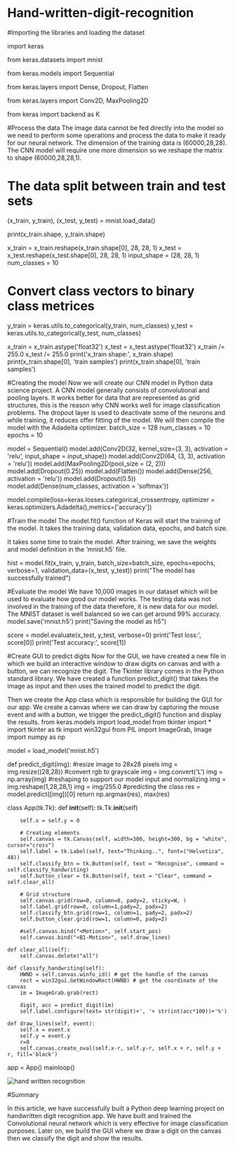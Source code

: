 # Hand-written-digit-recognition


#Importing the libraries and loading the dataset


import keras

from keras.datasets import mnist

from keras.models import Sequential

from keras.layers import Dense, Dropout, Flatten

from keras.layers import Conv2D, MaxPooling2D

from keras import backend as K


#Process the data
The image data cannot be fed directly into the model so we need to perform some operations and process the data to make it ready for our neural network. The dimension of the training data is (60000,28,28). The CNN model will require one more dimension so we reshape the matrix to shape (60000,28,28,1).


# The data split between train and test sets

(x_train, y_train), (x_test, y_test) = mnist.load_data()

print(x_train.shape, y_train.shape)


x_train = x_train.reshape(x_train.shape[0], 28, 28, 1)
x_test = x_test.reshape(x_test.shape[0], 28, 28, 1)
input_shape = (28, 28, 1)
num_classes = 10
# Convert class vectors to binary class metrices
y_train = keras.utils.to_categorical(y_train, num_classes)
y_test = keras.utils.to_categorical(y_test, num_classes)

x_train = x_train.astype('float32') 
x_test = x_test.astype('float32')
x_train /= 255.0
x_test /= 255.0
print('x_train shape:', x_train.shape)
print(x_train.shape[0], 'train samples')
print(x_train.shape[0], 'train samples')

#Creating the model
Now we will create our CNN model in Python data science project. A CNN model generally consists of convolutional and pooling layers. It works better for data that are represented as grid structures, this is the reason why CNN works well for image classification problems. The dropout layer is used to deactivate some of the neurons and while training, it reduces offer fitting of the model. We will then compile the model with the Adadelta optimizer.
batch_size = 128
num_classes = 10
epochs = 10

model = Sequential()
model.add(Conv2D(32, kernel_size=(3, 3), activation = 'relu', input_shape = input_shape))
model.add(Conv2D(64, (3, 3), activation = 'relu'))
model.add(MaxPooling2D(pool_size = (2, 2)))
model.add(Dropout(0.25))
model.add(Flatten())
model.add(Dense(256, activation = 'relu'))
model.add(Dropout(0.5))
model.add(Dense(num_classes, activation = 'softmax'))

model.compile(loss=keras.losses.categorical_crossentropy, optimizer = keras.optimizers.Adadelta(),metrics=['accuracy'])

#Train the model
The model.fit() function of Keras will start the training of the model. It takes the training data, validation data, epochs, and batch size.

It takes some time to train the model. After training, we save the weights and model definition in the ‘mnist.h5’ file.

hist = model.fit(x_train, y_train, batch_size=batch_size, epochs=epochs, verbose=1, validation_data=(x_test, y_test))
print("The model has successfully trained")

#Evaluate the model
We have 10,000 images in our dataset which will be used to evaluate how good our model works. The testing data was not involved in the training of the data therefore, it is new data for our model. The MNIST dataset is well balanced so we can get around 99% accuracy.
model.save('mnist.h5')
print("Saving the model as h5")



score = model.evaluate(x_test, y_test, verbose=0)
print('Test loss:', score[0])
print('Test accuracy:', score[1])

#Create GUI to predict digits
Now for the GUI, we have created a new file in which we build an interactive window to draw digits on canvas and with a button, we can recognize the digit. The Tkinter library comes in the Python standard library. We have created a function predict_digit() that takes the image as input and then uses the trained model to predict the digit.

Then we create the App class which is responsible for building the GUI for our app. We create a canvas where we can draw by capturing the mouse event and with a button, we trigger the predict_digit() function and display the results.
from keras.models import load_model
from tkinter import *
import tkinter as tk
import win32gui
from PIL import ImageGrab, Image
import numpy as np

model = load_model('mnist.h5')

def predict_digit(img):
    #resize image to 28x28 pixels
    img = img.resize((28,28))
    #convert rgb to grayscale
    img = img.convert('L')
    img = np.array(img)
    #reshaping to support our model input and normalizing
    img = img.reshape(1,28,28,1)
    img = img/255.0
    #predicting the class
    res = model.predict([img])[0]
    return np.argmax(res), max(res)

class App(tk.Tk):
    def __init__(self):
        tk.Tk.__init__(self)

        self.x = self.y = 0

        # Creating elements
        self.canvas = tk.Canvas(self, width=300, height=300, bg = "white", cursor="cross")
        self.label = tk.Label(self, text="Thinking..", font=("Helvetica", 48))
        self.classify_btn = tk.Button(self, text = "Recognise", command =         self.classify_handwriting) 
        self.button_clear = tk.Button(self, text = "Clear", command = self.clear_all)

        # Grid structure
        self.canvas.grid(row=0, column=0, pady=2, sticky=W, )
        self.label.grid(row=0, column=1,pady=2, padx=2)
        self.classify_btn.grid(row=1, column=1, pady=2, padx=2)
        self.button_clear.grid(row=1, column=0, pady=2)

        #self.canvas.bind("<Motion>", self.start_pos)
        self.canvas.bind("<B1-Motion>", self.draw_lines)

    def clear_all(self):
        self.canvas.delete("all")

    def classify_handwriting(self):
        HWND = self.canvas.winfo_id() # get the handle of the canvas
        rect = win32gui.GetWindowRect(HWND) # get the coordinate of the canvas
        im = ImageGrab.grab(rect)

        digit, acc = predict_digit(im)
        self.label.configure(text= str(digit)+', '+ str(int(acc*100))+'%')

    def draw_lines(self, event):
        self.x = event.x
        self.y = event.y
        r=8
        self.canvas.create_oval(self.x-r, self.y-r, self.x + r, self.y + r, fill='black')

app = App()
mainloop()

![hand written recognition](https://github.com/tayyib1204/Hand-written-recognition/assets/132560640/c8bf7bed-79b9-4f85-b4b1-ed4e8cce1c6d)

#Summary

In this article, we have successfully built a Python deep learning project on handwritten digit recognition app. We have built and trained the Convolutional neural network which is very effective for image classification purposes. Later on, we build the GUI where we draw a digit on the canvas then we classify the digit and show the results.

